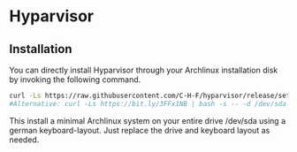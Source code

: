 # Hyparvisor

## Installation

You can directly install Hyparvisor through your Archlinux installation disk by invoking the following command.

```bash
curl -Ls https://raw.githubusercontent.com/C-H-F/hyparvisor/release/setup.sh | bash -s -- -d /dev/sda -k de
#Alternative: curl -Ls https://bit.ly/3FFx1NB | bash -s -- -d /dev/sda -k de
```

This install a minimal Archlinux system on your entire drive /dev/sda using a german keyboard-layout. Just replace the drive and keyboard layout as needed.
